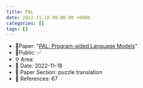 ```yaml
---
title: PAL
date: 2022-11-18 00:00:00 +0800
categories: []
tags: []
---
```


- 📙Paper: "[PAL: Program-aided Language Models](https://www.semanticscholar.org/paper/PAL%3A-Program-aided-Language-Models-Gao-Madaan/6c1e1cc1e0e1f8fd026fe517607b2d4535565fa7)"
- 🔑Public: ✅
- ⚲ Area: 
- 📅 Date: 2022-11-18
- 🔎 Paper Section: puzzle translation
- 📝 References: 67
